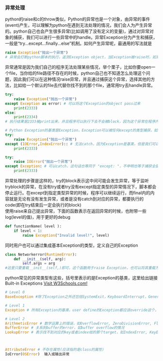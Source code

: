 ### 异常处理
python的raise和c的throw类似，Python的异常也是一个对象，由异常的事件(event)产生，可以理解为python在遇到无法处理的情况，我们会人为产生异常的。python自己也会产生很多异常(比如调用了没有定义的变量)，通过对异常对象的捕获，我们可以进行一些异常中的handle。异常Exception分为产生和捕获，一般是“try...except...finally...else”机制。如何产生异常呢，最通用的写法就是
```python
raise Exception("抛出一个异常")
# 异常会打断python脚本的执行，返货Exception object，当Exception被raise时，如果没有try except，后面所有的code都会被block
```
异常通常是因为我们自己的程序无法处理某些情况，举个栗子，比如你要open一个file，当你给的file路径不存在的时候，python自己也不知道怎么处理这个问题，因此我们可以在这种情况raise异常，并且通过捕获这个异常，选择其他的方法，比如给一个默认的file去代替你找不到的那个file，通常用try去handle异常。
```python
try:
    raise Exception("抛出一个异常")
except Exception as error: # 可以将这个Exception的object pass过来
    print(2333) 
else:
    print(2334)
# 执行结果是2333被print出来，并且程序可以执行下去不会被block，因为这个异常在程序内部被handle了。

# Python Exception的基类是Exception，Exception可以被任何except的类型捕获，如果捕获Exception，即可捕获任何抛出的异常，比如
try:
    raise Exception("抛出一个异常")
except (IOError,IndexError):: # 无法catch，因为Exception是基类，但是我们可以用tuple()来表示catch多个Exception
    print(2333)

try:
    raise IOError("抛出一个异常")
except Exception: # 可以catch，这句话也等同于 "except: "，不申明也等于捕获全部
    print(2333)
```
异常处理的步骤是这样的，try的block表示这中间可能会发生异常，等于监听tryblock的异常，在没有try或者try没有except指定类型的异常情况下，脚本都会停止运行。在except到指定类型异常的时候，程序可以继续运行，而final内的内容就是无论有没有发生异常，或者是没有catch到对应的异常，都要执行的code(即在try结束后一定会执行的block)<br/>
使用raise来自己提出异常，下面的函数表示在返回异常的时候，也附带一些log(level的值)，用于更好的debug
```python
def functionName( level ):
    if level < 1:
        raise Exception("Invalid level!", level)
```
同时用户也可以通过集成基本Exception的类型，定义自己的Exception
```python
class Networkerror(RuntimeError):
    def __init__(self, arg):
        self.args = arg
#这里只要重载__init__(self,)即可，这个函数用于raise Exception，也可以将其重载为多个input参数的形式
```
python常见的异常类型有这些，括号里表示的是Exception的基类，这里给出链接<a herf = "https://docs.python.org/3.4/library/exceptions.html" > Built-in Exceptions </a> <a href="https://www.w3schools.com">Visit W3Schools.com!</a>
```python
# Level 0
BaseException #除了Exception之外还包括SystemExit，KeyboardInterrupt，GeneratorExit，表示程序运行之外的Exception

# Level 1
Exception # 所有Exception的基类，user define的Exception都应该override这个，或者他的派生类

# Level 2
ArithmeticError # 数学运算上的错误，如OverflowError, ZeroDivisionError, FloatingPointError
BufferError # 关系到buffer的error，如buffer overflow的情况
LookupError # 表示找不到对应的key或者index给的那个target，如IndexError, KeyError



AttributeError # 不存在属性(应该指的是class的属性)
IoError(OSError)  输入或输出异常
```

